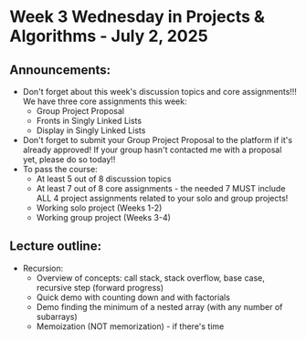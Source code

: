 # Week 3 Wednesday in Projects & Algorithms - July 2, 2025

## Announcements:
- Don't forget about this week's discussion topics and core assignments!!!  We have three core assignments this week:
    - Group Project Proposal
    - Fronts in Singly Linked Lists
    - Display in Singly Linked Lists
- Don't forget to submit your Group Project Proposal to the platform if it's already approved!  If your group hasn't contacted me with a proposal yet, please do so today!!
- To pass the course:
    - At least 5 out of 8 discussion topics
    - At least 7 out of 8 core assignments - the needed 7 MUST include ALL 4 project assignments related to your solo and group projects!
    - Working solo project (Weeks 1-2)
    - Working group project (Weeks 3-4)

## Lecture outline:
- Recursion:
    - Overview of concepts: call stack, stack overflow, base case, recursive step (forward progress)
    - Quick demo with counting down and with factorials
    - Demo finding the minimum of a nested array (with any number of subarrays)
    - Memoization (NOT memorization) - if there's time